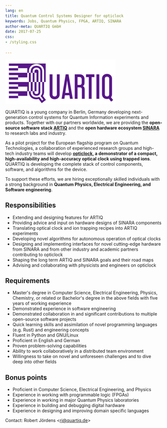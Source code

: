 ```yaml
---
lang: en
title: Quantum Control Systems Designer for opticlock
keywords: Jobs, Quantum Physics, FPGA, ARTIQ, SINARA
author-meta: QUARTIQ GmbH
date: 2017-07-25
css:
- /styling.css

---
```


[![QUARTIQ](/quartiq_small.png)](/)

QUARTIQ is a young company in Berlin, Germany developing next-generation control systems for Quantum Information experiments and products. Together with our partners worldwide, we are providing the **open-source software stack [ARTIQ](https://m-labs.hk/artiq/)** and the **open hardware ecosystem [SINARA](https://github.com/m-labs/sinara)** to research labs and industry.

As a pilot project for the European flagship program on Quantum Technologies, a collaboration of experienced research groups and high-tech industry teams will develop **[opticlock](http://www.opticlock.de/en/info/), a demonstrator of a compact, high-availability and high-accuracy optical clock using trapped ions**.
QUARTIQ is developing the complete stack of control components, software, and algorithms for the device.

To support these efforts, we are hiring exceptionally skilled individuals with a strong background in **Quantum Physics, Electrical Engineering, and Software engineering**.

## Responsibilities

* Extending and designing features for ARTIQ
* Providing advice and input on hardware designs of SINARA components
* Translating optical clock and ion trapping recipes into ARTIQ experiments
* Developing novel algorithms for autonomous operation of optical clocks
* Designing and implementing interfaces for novel cutting-edge hardware from SINARA and from other industry and academic partners contributing to opticlock
* Shaping the long term ARTIQ and SINARA goals and their road maps
* Advising and collaborating with physicists and engineers on opticlock

## Requirements

* Master's degree in Computer Science, Electrical Engineering, Physics, Chemistry, or related or Bachelor's degree in the above fields with five years of working experience
* Demonstrated experience in software engineering
* Demonstrated collaboration in and significant contributions to multiple open-source software projects
* Quick learning skills and assimilation of novel programming languages (e.g. Rust) and engineering concepts
* Fluent in Python and GNU/Linux
* Proficient in English and German
* Proven problem-solving capabilities
* Ability to work collaboratively in a distributed team environment
* Willingness to take on novel and unforeseen challenges and to dive deep into other fields

## Bonus points

* Proficient in Computer Science, Electrical Engineering, and Physics
* Experience in working with programmable logic (FPGAs)
* Experience in working in major Quantum Physics laboratories
* Experience in building and debugging digital hardware
* Experience in designing and improving domain specific languages

Contact: Robert Jördens <[rj@quartiq.de](rj@quartiq.de)>
